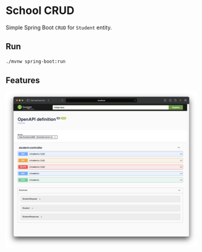 # School CRUD

Simple Spring Boot `CRUD` for `Student` entity.

## Run

```bash
./mvnw spring-boot:run
```

## Features

![features](./features.png)